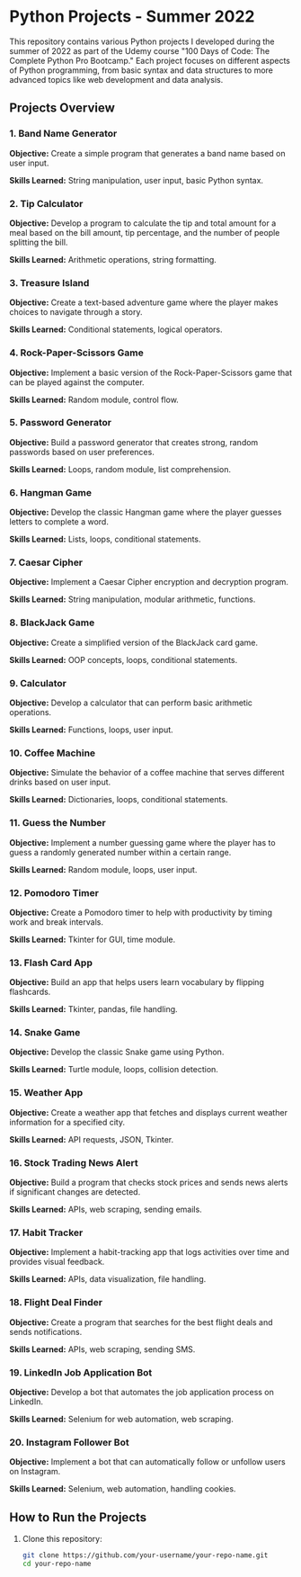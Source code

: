 # Python Projects - Summer 2022

This repository contains various Python projects I developed during the summer of 2022 as part of the Udemy course "100 Days of Code: The Complete Python Pro Bootcamp." Each project focuses on different aspects of Python programming, from basic syntax and data structures to more advanced topics like web development and data analysis.

## Projects Overview

### 1. Band Name Generator
**Objective:** Create a simple program that generates a band name based on user input.

**Skills Learned:** String manipulation, user input, basic Python syntax.

### 2. Tip Calculator
**Objective:** Develop a program to calculate the tip and total amount for a meal based on the bill amount, tip percentage, and the number of people splitting the bill.

**Skills Learned:** Arithmetic operations, string formatting.

### 3. Treasure Island
**Objective:** Create a text-based adventure game where the player makes choices to navigate through a story.

**Skills Learned:** Conditional statements, logical operators.

### 4. Rock-Paper-Scissors Game
**Objective:** Implement a basic version of the Rock-Paper-Scissors game that can be played against the computer.

**Skills Learned:** Random module, control flow.

### 5. Password Generator
**Objective:** Build a password generator that creates strong, random passwords based on user preferences.

**Skills Learned:** Loops, random module, list comprehension.

### 6. Hangman Game
**Objective:** Develop the classic Hangman game where the player guesses letters to complete a word.

**Skills Learned:** Lists, loops, conditional statements.

### 7. Caesar Cipher
**Objective:** Implement a Caesar Cipher encryption and decryption program.

**Skills Learned:** String manipulation, modular arithmetic, functions.

### 8. BlackJack Game
**Objective:** Create a simplified version of the BlackJack card game.

**Skills Learned:** OOP concepts, loops, conditional statements.

### 9. Calculator
**Objective:** Develop a calculator that can perform basic arithmetic operations.

**Skills Learned:** Functions, loops, user input.

### 10. Coffee Machine
**Objective:** Simulate the behavior of a coffee machine that serves different drinks based on user input.

**Skills Learned:** Dictionaries, loops, conditional statements.

### 11. Guess the Number
**Objective:** Implement a number guessing game where the player has to guess a randomly generated number within a certain range.

**Skills Learned:** Random module, loops, user input.

### 12. Pomodoro Timer
**Objective:** Create a Pomodoro timer to help with productivity by timing work and break intervals.

**Skills Learned:** Tkinter for GUI, time module.

### 13. Flash Card App
**Objective:** Build an app that helps users learn vocabulary by flipping flashcards.

**Skills Learned:** Tkinter, pandas, file handling.

### 14. Snake Game
**Objective:** Develop the classic Snake game using Python.

**Skills Learned:** Turtle module, loops, collision detection.

### 15. Weather App
**Objective:** Create a weather app that fetches and displays current weather information for a specified city.

**Skills Learned:** API requests, JSON, Tkinter.

### 16. Stock Trading News Alert
**Objective:** Build a program that checks stock prices and sends news alerts if significant changes are detected.

**Skills Learned:** APIs, web scraping, sending emails.

### 17. Habit Tracker
**Objective:** Implement a habit-tracking app that logs activities over time and provides visual feedback.

**Skills Learned:** APIs, data visualization, file handling.

### 18. Flight Deal Finder
**Objective:** Create a program that searches for the best flight deals and sends notifications.

**Skills Learned:** APIs, web scraping, sending SMS.

### 19. LinkedIn Job Application Bot
**Objective:** Develop a bot that automates the job application process on LinkedIn.

**Skills Learned:** Selenium for web automation, web scraping.

### 20. Instagram Follower Bot
**Objective:** Implement a bot that can automatically follow or unfollow users on Instagram.

**Skills Learned:** Selenium, web automation, handling cookies.

## How to Run the Projects

1. Clone this repository:
   ```bash
   git clone https://github.com/your-username/your-repo-name.git
   cd your-repo-name
